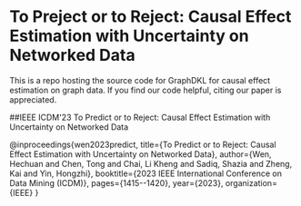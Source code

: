 # To Preject or to Reject: Causal Effect Estimation with Uncertainty on Networked Data

This is a repo hosting the source code for GraphDKL for causal effect estimation on graph data. If you find our code helpful, citing our paper is appreciated. 

##IEEE ICDM'23 To Predict or to Reject: Causal Effect Estimation with Uncertainty on Networked Data

@inproceedings{wen2023predict,
  title={To Predict or to Reject: Causal Effect Estimation with Uncertainty on Networked Data},
  author={Wen, Hechuan and Chen, Tong and Chai, Li Kheng and Sadiq, Shazia and Zheng, Kai and Yin, Hongzhi},
  booktitle={2023 IEEE International Conference on Data Mining (ICDM)},
  pages={1415--1420},
  year={2023},
  organization={IEEE}
}

